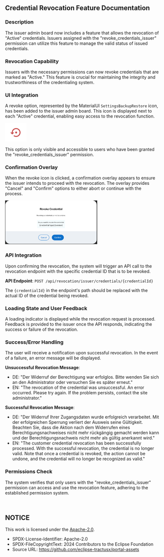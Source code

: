 ## Credential Revocation Feature Documentation

### Description
The issuer admin board now includes a feature that allows the revocation of "Active" credentials. Issuers assigned with the "revoke_credentials_issuer" permission can utilize this feature to manage the valid status of issued credentials.

### Revocation Capability
Issuers with the necessary permissions can now revoke credentials that are marked as "Active." This feature is crucial for maintaining the integrity and trustworthiness of the credentialing system.

### UI Integration
A revoke option, represented by the MaterialUI `SettingsBackupRestore` icon, has been added to the issuer admin board. This icon is displayed next to each "Active" credential, enabling easy access to the revocation function.

<img width="70" alt="image" src="https://raw.githubusercontent.com/eclipse-tractusx/portal-assets/main/docs/static/credential-revocation-icon.png">

This option is only visible and accessible to users who have been granted the "revoke_credentials_issuer" permission.

### Confirmation Overlay
When the revoke icon is clicked, a confirmation overlay appears to ensure the issuer intends to proceed with the revocation. The overlay provides "Cancel" and "Confirm" options to either abort or continue with the process.

<img width="300" alt="image" src="https://raw.githubusercontent.com/eclipse-tractusx/portal-assets/main/docs/static/credential-revocation-overlay.png">

### API Integration
Upon confirming the revocation, the system will trigger an API call to the revocation endpoint with the specific credential ID that is to be revoked.

**API Endpoint**: `POST /api/revocation/issuer/credentials/{credentialId}`

The `{credentialId}` in the endpoint's path should be replaced with the actual ID of the credential being revoked.

### Loading State and User Feedback
A loading indicator is displayed while the revocation request is processed. Feedback is provided to the issuer once the API responds, indicating the success or failure of the revocation.

### Success/Error Handling
The user will receive a notification upon successful revocation. In the event of a failure, an error message will be displayed.

**Unsuccessful Revocation Message**:
- DE: "Der Widerruf der Berechtigung war erfolglos. Bitte wenden Sie sich an den Administrator oder versuchen Sie es später erneut."
- EN: "The revocation of the credential was unsuccessful. An error occurred. Please try again. If the problem persists, contact the site administrator."

**Successful Revocation Message**:
- DE: "Der Widerruf Ihrer Zugangsdaten wurde erfolgreich verarbeitet. Mit der erfolgreichen Sperrung verliert der Ausweis seine Gültigkeit. Beachten Sie, dass die Aktion nach dem Widerrufen eines Berechtigungsnachweises nicht mehr rückgängig gemacht werden kann und der Berechtigungsnachweis nicht mehr als gültig anerkannt wird."
- EN: "The customer credential revocation has been successfully processed. With the successful revocation, the credential is no longer valid. Note that once a credential is revoked, the action cannot be undone, and the credential will no longer be recognized as valid."

### Permissions Check
The system verifies that only users with the "revoke_credentials_issuer" permission can access and use the revocation feature, adhering to the established permission system.

<br>

## NOTICE

This work is licensed under the [Apache-2.0](https://www.apache.org/licenses/LICENSE-2.0).

- SPDX-License-Identifier: Apache-2.0
- SPDX-FileCopyrightText: 2024 Contributors to the Eclipse Foundation
- Source URL: https://github.com/eclipse-tractusx/portal-assets
